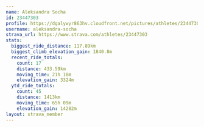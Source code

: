 ```yaml
---
name: Aleksandra Socha
id: 23447303
profile: https://dgalywyr863hv.cloudfront.net/pictures/athletes/23447303/14745546/4/large.jpg
username: aleksandra-socha
strava_url: https://www.strava.com/athletes/23447303
stats:
  biggest_ride_distance: 117.89km
  biggest_climb_elevation_gain: 1840.8m
  recent_ride_totals:
    count: 17
    distance: 433.59km
    moving_time: 21h 18m
    elevation_gain: 3324m
  ytd_ride_totals:
    count: 45
    distance: 1413km
    moving_time: 65h 09m
    elevation_gain: 14282m
layout: strava_member
--- 
```

